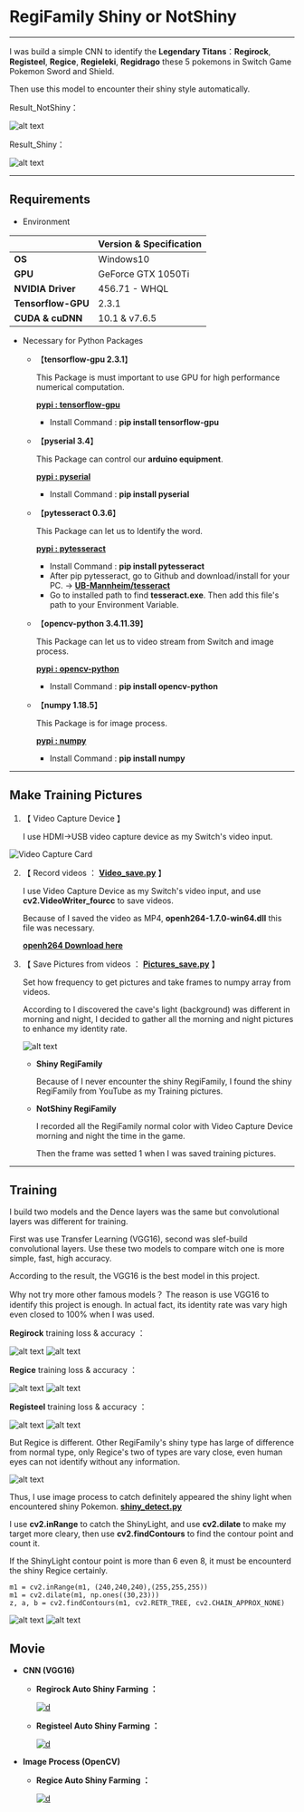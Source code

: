 # RegiFamily Shiny or NotShiny
---
I was build a simple CNN to identify the **Legendary Titans**：**Regirock**, **Registeel**, **Regice**, **Regieleki**,  **Regidrago** these 5 pokemons  in Switch Game Pokemon Sword and Shield.

Then use this model to encounter their shiny style automatically.

Result_NotShiny：

![alt text](https://raw.githubusercontent.com/ahoucbvtw/RegiFamily_shiny/master/Picture/Result_377_NotShiny_morning0.jpg "Not Shiny Regirock！！")

Result_Shiny：

![alt text](https://raw.githubusercontent.com/ahoucbvtw/RegiFamily_shiny/master/Picture/ShinyResult_377.jpg "Shiny Regirock！！")

---
## Requirements
- Environment

|| Version & Specification | 
|---------|---------| 
| **OS** | Windows10 |
| **GPU** | GeForce GTX 1050Ti |
| **NVIDIA Driver** | 456.71 - WHQL |
| **Tensorflow-GPU** | 2.3.1 |
| **CUDA & cuDNN** | 10.1 & v7.6.5 |

- Necessary for Python Packages
  - 【**tensorflow-gpu 2.3.1**】
  
    This Package is must important to use GPU for high performance numerical computation.

    **[pypi : tensorflow-gpu](https://pypi.org/project/tensorflow-gpu/)**
    - Install Command : **pip install tensorflow-gpu**

  - 【**pyserial 3.4**】

    This Package can control our **arduino equipment**.

    **[pypi : pyserial](https://pypi.org/project/pyserial/)**
    - Install Command : **pip install pyserial**

  - 【**pytesseract 0.3.6**】

    This Package can let us to Identify the word.

    **[pypi : pytesseract](https://pypi.org/project/pytesseract/)**
    - Install Command : **pip install pytesseract**
    - After pip pytesseract, go to Github and download/install for your PC. → **[UB-Mannheim/tesseract](https://github.com/UB-Mannheim/tesseract/wiki)**
    - Go to installed path to find **tesseract.exe**.  Then add this file's path to your Environment Variable.
  
  - 【**opencv-python 3.4.11.39**】

    This Package can let us to video stream from Switch and image process.

    **[pypi : opencv-python](https://pypi.org/project/opencv-python/)**
    - Install Command : **pip install opencv-python**

  - 【**numpy 1.18.5**】

    This Package is for image process.

    **[pypi : numpy](https://pypi.org/project/numpy/)**
    - Install Command : **pip install numpy**

---
## Make Training Pictures
1. 【 Video Capture Device 】

 	I use HDMI→USB video capture device as my Switch's video input.
  
  ![Video Capture Card](https://raw.githubusercontent.com/ahoucbvtw/RegiFamily_shiny/master/Picture/VideoCaptureDevice.png)

2. 【 Record videos ： [**Video_save.py**](https://github.com/ahoucbvtw/RegiFamily_shiny/blob/master/Video_save.py) 】

	I use Video Capture Device as my Switch's video input, and use **cv2.VideoWriter_fourcc** to save videos. 
    
    Because of I saved the video as MP4,  **openh264-1.7.0-win64.dll**  this file was necessary.
  
   [**openh264 Download here**](https://github.com/cisco/openh264/releases)
   
3. 【 Save Pictures from videos ： [**Pictures_save.py**](https://github.com/ahoucbvtw/RegiFamily_shiny/blob/master/Pictures_save.py) 】
	
	Set how frequency to get pictures and take frames to numpy array from videos.
    
    According to I discovered the cave's light (background) was different in morning and night, I decided to gather all the morning and night pictures to enhance my identity rate.
    
    ![alt text](https://raw.githubusercontent.com/ahoucbvtw/RegiFamily_shiny/master/Picture/Morning_vs_night.jpg "Morning vs Night")
  
   - **Shiny RegiFamily**
   
     Because of I never encounter the shiny RegiFamily, I found the shiny RegiFamily from YouTube as my Training pictures.
   
   - **NotShiny RegiFamily**
   
     I recorded all the RegiFamily normal color with Video Capture Device morning and night the time in the game.
     
     Then the frame was setted 1 when I was saved training pictures.
     
---
## Training

I build two models and the Dence layers was the same but convolutional layers was different for training.

First was use Transfer Learning (VGG16), second was slef-build convolutional layers. Use these two models to compare witch one is more simple, fast, high accuracy.

According to the result, the VGG16 is the best model in this project.

Why not try more other famous models？ The reason is use VGG16 to identify this project is enough. In actual fact, its identity rate was vary high even closed to 100% when I was used.

**Regirock** training loss & accuracy ：

![alt text](https://raw.githubusercontent.com/ahoucbvtw/RegiFamily_shiny/master/Picture/VGG16_377_loss1.png "Regirock Training & Validation Loss")
![alt text](https://raw.githubusercontent.com/ahoucbvtw/RegiFamily_shiny/master/Picture/VGG16_377accuracy.png "Regirock Training & Validation Accuracy")

**Regice** training loss & accuracy ：

![alt text](https://raw.githubusercontent.com/ahoucbvtw/RegiFamily_shiny/master/Picture/VGG16_378_loss1.png "Regice Training & Validation Loss")
![alt text](https://raw.githubusercontent.com/ahoucbvtw/RegiFamily_shiny/master/Picture/VGG16_378accuracy.png "Regice Training & Validation Accuracy")

**Registeel** training loss & accuracy ：

![alt text](https://raw.githubusercontent.com/ahoucbvtw/RegiFamily_shiny/master/Picture/VGG16_379loss1.png "Registeel Training & Validation Loss")
![alt text](https://raw.githubusercontent.com/ahoucbvtw/RegiFamily_shiny/master/Picture/VGG16_379accuracy1.png "Registeel Training & Validation Accuracy")

But Regice is different. Other RegiFamily's shiny type has large of difference from normal type, only Regice's two of types are vary close, even human eyes can not identify without any information.

![alt text](https://raw.githubusercontent.com/ahoucbvtw/RegiFamily_shiny/master/Picture/RegiFamily%20Shiny%20vs%20NotShiny.png "RegiFamily Shiny vs NotShiny")

Thus, I use image process to catch definitely appeared the shiny light when encountered shiny Pokemon.  **[shiny_detect.py](https://github.com/ahoucbvtw/RegiFamily_shiny/blob/master/shiny_detect.py/)**

I use **cv2.inRange** to catch the ShinyLight, and use **cv2.dilate** to make my target more cleary, then use **cv2.findContours** to find the contour point and count it. 

If the ShinyLight contour point is more than 6 even 8, it must be encounterd the shiny Regice certainly.

```
m1 = cv2.inRange(m1, (240,240,240),(255,255,255))
m1 = cv2.dilate(m1, np.ones((30,23)))
z, a, b = cv2.findContours(m1, cv2.RETR_TREE, cv2.CHAIN_APPROX_NONE)
```

![alt text](https://raw.githubusercontent.com/ahoucbvtw/RegiFamily_shiny/master/Picture/Result_OpenCV_378_ShinyLight.jpg "ShinyLight Contour Point")
![alt text](https://raw.githubusercontent.com/ahoucbvtw/RegiFamily_shiny/master/Picture/Result_OpenCV_378_Shiny.jpg "Shiny Regice！！")

## Movie

- **CNN (VGG16)**

  - **Regirock Auto Shiny Farming ：**

    [![d](https://raw.githubusercontent.com/ahoucbvtw/RegiFamily_shiny/master/Picture/377_Auto_Shiny_Farming.jpg)](http://www.youtube.com/watch?v=v_71KjZrdEY "377 Regirock Auto Shiny Farming Use CNN")
    
  - **Registeel Auto Shiny Farming ：**
  
    [![d](https://raw.githubusercontent.com/ahoucbvtw/RegiFamily_shiny/master/Picture/379_Auto_Shiny_Farming.jpg)](https://www.youtube.com/watch?v=YQHtD1ixFeM "379 Registeel Auto Shiny Farming Use CNN")
    
- **Image Process (OpenCV)**

  - **Regice Auto Shiny Farming ：**

    [![d](https://raw.githubusercontent.com/ahoucbvtw/RegiFamily_shiny/master/Picture/378_Auto_Shiny_Farming.jpg)](https://www.youtube.com/watch?v=auTGc-Dpkzk "378 Regice Auto Shiny Farming Use Image Process")